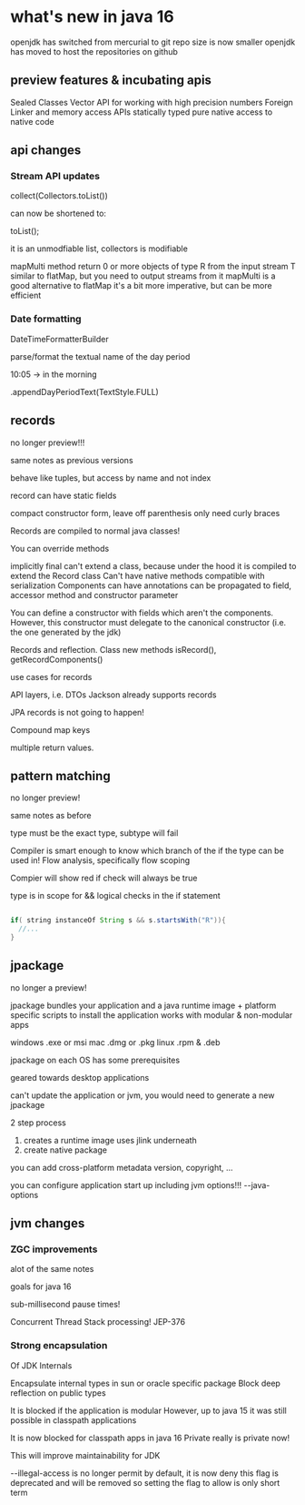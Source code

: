 # what's new in java 16

openjdk has switched from mercurial to git
  repo size is now smaller
openjdk has moved to host the repositories on github

## preview features & incubating apis

Sealed Classes
Vector API
  for working with high precision numbers
Foreign Linker and memory access APIs
  statically typed pure native access to native code

## api changes

### Stream API updates

collect(Collectors.toList())

can now be shortened to:

toList();

it is an unmodfiable list, collectors is modifiable

mapMulti method
  return 0 or more objects of type R from the input stream T
  similar to flatMap, but you need to output streams from it
  mapMulti is a good alternative to flatMap
  it's a bit more imperative, but can be more efficient

### Date formatting

DateTimeFormatterBuilder

parse/format the textual name of the day period

10:05  -> in the morning

.appendDayPeriodText(TextStyle.FULL)

## records

no longer preview!!!

same notes as previous versions

behave like tuples, but access by name and not index

record can have static fields

compact constructor form, leave off parenthesis only need curly braces

Records are compiled to normal java classes!

You can override methods

implicitly final
can't extend a class, because under the hood it is compiled to extend the Record class
Can't have native methods
compatible with serialization
Components can have annotations
  can be propagated to field, accessor method and constructor parameter

You can define a constructor with fields which aren't the components.
However, this constructor must delegate to the canonical constructor (i.e. the one generated by the jdk)

Records and reflection.
Class new methods isRecord(), getRecordComponents()

use cases for records

API layers, i.e. DTOs
Jackson already supports records

JPA records is not going to happen!

Compound map keys

multiple return values.


## pattern matching

no longer preview!

same notes as before

type must be the exact type, subtype will fail

Compiler is smart enough to know which branch of the if the type can be used in!
Flow analysis, specifically flow scoping

Compier will show red if check will always be true

type is in scope for && logical checks in the if statement

```java

if( string instanceOf String s && s.startsWith("R")){
  //...
}

```

## jpackage

no longer a preview!

jpackage bundles your application and a java runtime image + platform specific scripts to install the application
works with modular & non-modular apps

windows
  .exe or msi
mac
  .dmg or .pkg
linux
  .rpm & .deb

jpackage on each OS has some prerequisites

geared towards desktop applications

can't update the application or jvm, you would need to generate a new jpackage

2 step process
  1. creates a runtime image
      uses jlink underneath
  2. create native package

you can add cross-platform metadata
  version, copyright, ...

you can configure application start up
  including jvm options!!!
    --java-options

## jvm changes

### ZGC improvements

alot of the same notes

goals for java 16

sub-millisecond pause times!

Concurrent Thread Stack processing! JEP-376

### Strong encapsulation

Of JDK Internals

Encapsulate internal types
  in sun or oracle specific package
Block deep reflection on public types

It is blocked if the application is modular
However, up to java 15 it was still possible in classpath applications

It is now blocked for classpath apps in java 16
Private really is private now!

This will improve maintainability for JDK

--illegal-access is no longer permit by default, it is now deny
this flag is deprecated and will be removed so setting the flag to allow is only short term
